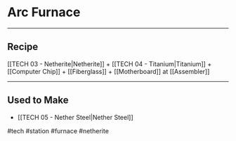 # Arc Furnace
---
## Recipe
[[TECH 03 - Netherite|Netherite]] + [[TECH 04 - Titanium|Titanium]] + [[Computer Chip]] + [[Fiberglass]] + [[Motherboard]] at [[Assembler]]

---
## Used to Make
- [[TECH 05 - Nether Steel|Nether Steel]]

#tech #station #furnace #netherite 
